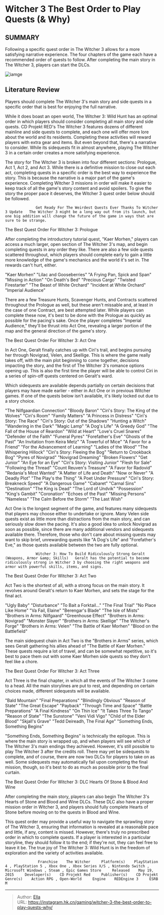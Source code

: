 # Witcher 3 The Best Order to Play Quests (&amp; Why)


## SUMMARY 



  Following a specific quest order in The Witcher 3 allows for a more satisfying narrative experience.   The four chapters of the game each have a recommended order of quests to follow.   After completing the main story in The Witcher 3, players can start the DLCs.  

![iamge](https://static1.srcdn.com/wordpress/wp-content/uploads/2022/11/Geralt-in-The-Witcher-3.jpg)

## Literature Review

Players should complete The Witcher 3&#39;s main story and side quests in a specific order that is best for enjoying the full narrative.




While it does boast an open world, The Witcher 3: Wild Hunt has an optimal order in which players should consider completing all main story and side quests. CD Projekt RED&#39;s The Witcher 3 features dozens of different mainline and side quests to complete, and each one will offer more lore about the world and its residents. Completing these activities will reward players with extra gear and items. But even beyond that, there&#39;s a narrative to consider. While its sidequests fit in almost anywhere, playing The Witcher 3 in a certain order creates a more satisfying experience.




The story for The Witcher 3 is broken into four different sections: Prologue, Act 1, Act 2, and Act 3. While there is a definitive mission to close out each act, completing quests in a specific order is the best way to experience the story. This is because the narrative is a major part of the game&#39;s experience. Completing Witcher 3 missions in order will make it easier to keep track of all the game&#39;s story content and avoid spoilers. To give the story the proper pace it deserves, the Witcher 3 quest order below should be followed.

                  Get Ready For The Weirdest Quests Ever Thanks To Witcher 3 Update   The Witcher 3 might be a long way out from its launch, but one big addition will change the future of the game in ways that are sure to be strange.   


 The Best Quest Order For Witcher 3: Prologue 
          




After completing the introductory tutorial quest, &#34;Kaer Morhen,&#34; players can access a much larger, open section of The Witcher 3&#39;s map, and begin completing quests in any order they like. There are also a few side quests scattered throughout, which players should complete early to gain a little more knowledge of the game&#39;s mechanics and the world it&#39;s set in. The rewards can&#39;t hurt, either.

  &#34;Kaer Morhen&#34;   &#34;Lilac and Gooseberries&#34;   &#34;A Frying Pan, Spick and Span&#34;   &#34;Missing in Action&#34;   &#34;On Death&#39;s Bed&#34;   &#34;Precious Cargo&#34;   &#34;Twisted Firestarter&#34;   &#34;The Beast of White Orchard&#34;   &#34;Incident at White Orchard&#34;   &#34;Imperial Audience&#34;  

There are a few Treasure Hunts, Scavenger Hunts, and Contracts scattered throughout the Prologue as well, but these aren&#39;t missable and, at least in the case of one Contract, are best attempted later. While players can complete these now, it&#39;s best to be done with the Prologue as quickly as possible for the pacing&#39;s sake. Once the player completes &#34;Imperial Audience,&#34; they&#39;ll be thrust into Act One, revealing a larger portion of the map and the general direction of the game&#39;s story.






 The Best Quest Order For Witcher 3: Act One 
          

In Act One, Geralt finally catches up with Ciri&#39;s trail, and begins pursuing her through Novigrad, Velen, and Skellige. This is where the game really takes off, with the main plot beginning to come together, decisions impacting the story, and the first of The Witcher 3&#39;s romance options opening up. This is also the first time the player will be able to control Ciri in a series of spin-off quests centered on Geralt&#39;s ward.



Which sidequests are available depends partially on certain decisions that players may have made earlier - either in Act One or in previous Witcher games. If one of the quests below isn&#39;t available, it&#39;s likely locked out due to a story choice.




  &#34;The Nilfgaardian Connection&#34;   &#34;Bloody Baron&#34;   &#34;Ciri&#39;s Story: The King of the Wolves&#34;   &#34;Ciri&#39;s Room&#34;   &#34;Family Matters&#34;   &#34;A Princess in Distress&#34;   &#34;Ciri&#39;s Story: The Race&#34;   &#34;Ciri&#39;s Story: Out of the Shadows&#34;   &#34;Hunting a Witch&#34;   &#34;Wandering in the Dark&#34;   &#34;Magic Lamp&#34;   &#34;A Dog&#39;s Life&#34;   &#34;A Greedy God&#34;   &#34;The Fall of the House of Reardon&#34;   &#34;Wild at Heart&#34;   &#34;Love&#39;s Cruel Snares&#34;   &#34;Defender of the Faith&#34;   &#34;Funeral Pyres&#34;   &#34;Forefather&#39;s Eve&#34;   &#34;Ghosts of the Past&#34;   &#34;An Invitation from Keira Metz&#34;   &#34;A Towerful of Mice&#34;   &#34;A Favor for a Friend&#34;   &#34;For the Advancement of Learning&#34;   &#34;Ladies of the Wood&#34;   &#34;The Whispering Hillock&#34;   &#34;Ciri&#39;s Story: Fleeing the Bog&#34;   &#34;Return to Crookback Bog&#34;   &#34;Pyres of Novigrad&#34;   &#34;Novigrad Dreaming&#34;   &#34;Broken Flowers&#34;   &#34;Get Junior&#34;   &#34;An Eye for an Eye&#34;   &#34;Ciri&#39;s Story: Visiting Junior&#34;   &#34;Flesh for Sale&#34;   &#34;Following the Thread&#34;   &#34;Count Reuven&#39;s Treasure&#34;   &#34;A Favor for Radovid&#34;   &#34;Redania&#39;s Most Wanted&#34;   &#34;A Matter of Life and Death&#34;   &#34;Now or Never&#34;   &#34;A Deadly Plot&#34;   &#34;The Play&#39;s the Thing&#34;   &#34;A Poet Under Pressure&#34;   &#34;Ciri&#39;s Story: Breakneck Speed&#34;   &#34;A Dangerous Game&#34;   &#34;Cabaret&#34;   &#34;Carnal Sins&#34;   &#34;Destination&#34;   &#34;The King is Dead&#34;   &#34;The Lord of Undvik&#34;   &#34;Possession&#34;   &#34;King&#39;s Gambit&#34;   &#34;Coronation&#34;   &#34;Echoes of the Past&#34;   &#34;Missing Persons&#34;   &#34;Nameless&#34;   &#34;The Calm Before the Storm&#34;   &#34;The Last Wish&#34;  




Act One is the longest segment of the game, and features many sidequests that players may choose either to undertake or ignore. Many Velen side quests exist as little more than distractions from the main story, and can seriously slow down the pacing. It&#39;s also a good idea to unlock Novigrad as soon as possible, since there are many additional vendors and sidequests available there. Therefore, those who don&#39;t care about missing quests may want to skip brief, unrewarding quests like &#34;A Dog&#39;s Life&#34; and &#34;Forefather&#39;s Eve,&#34; as those quests available between the two are fully optional.

                  Witcher 3: How To Build Ridiculously Strong Geralt (Weapons, Armor &amp; Skills)   Geralt has the potential to become ridiculously strong in Witcher 3 by choosing the right weapons and armor with powerful skills, items, and signs.   



 The Best Quest Order For Witcher 3: Act Two 
          




Act Two is the shortest of all, with a strong focus on the main story. It revolves around Geralt&#39;s return to Kaer Morhen, and sets the stage for the final act.

  &#34;Ugly Baby&#34;   &#34;Disturbance&#34;   &#34;To Bait a Forktail...&#34;   &#34;The Final Trial&#34;   &#34;No Place Like Home&#34;   &#34;Va Fail, Elaine&#34;   &#34;Berengar&#39;s Blade&#34;   &#34;The Isle of Mists&#34;   &#34;Brothers in Arms: Nilfgaard&#34;   &#34;Greenhouse Effect&#34;   &#34;Brothers in Arms: Novigrad&#34;   &#34;Monster Slayer&#34;   &#34;Brothers in Arms: Skellige&#34;   &#34;The Witcher&#39;s Forge&#34;   &#34;Brothers in Arms: Velen&#34;   &#34;The Battle of Kaer Morhen&#34;   &#34;Blood on the Battlefield&#34;  

The main sidequest chain in Act Two is the &#34;Brothers in Arms&#34; series, which sees Geralt gathering his allies ahead of &#34;The Battle of Kaer Morhen.&#34; These quests require a lot of travel, and can be somewhat repetitive, so it&#39;s best to pace them out with some Kaer Morhen side quests so they don&#39;t feel like a chore.






 The Best Quest Order For Witcher 3: Act Three 
         

 Act Three is the final chapter, in which all the events of The Witcher 3 come to a head. All the main storylines are put to rest, and depending on certain choices made, different sidequests will be available.

  &#34;Bald Mountain&#34;   &#34;Final Preparations&#34;   &#34;Blindingly Obvious&#34;   &#34;Reason of State&#34;   &#34;The Great Escape&#34;   &#34;Payback&#34;   &#34;Through Time and Space&#34;   &#34;Battle Preparations&#34;   &#34;A Final Kindness&#34;   &#34;On Thin Ice&#34;   &#34;It Takes Three To Tango&#34;   &#34;Reason of State&#34;   &#34;The Sunstone&#34;   &#34;Veni Vidi Vigo&#34;   &#34;Child of the Elder Blood&#34;   &#34;Skjall&#39;s Grave&#34;   &#34;Tedd Deireadh, The Final Age&#34;   &#34;Something Ends, Something Begins&#34;  




&#34;Something Ends, Something Begins&#34; is technically the epilogue. This is where the main story is wrapped up, and when players will see which of The Witcher 3&#39;s main endings they achieved. However, it&#39;s still possible to play The Witcher 3 after the credits roll. There may yet be sidequests to complete, and of course, there are now two DLCs for players to take on as well. Some sidequests may automatically fail upon completing the final mission, though, so it&#39;s best to do as much as possible prior to the final curtain.



 The Best Quest Order For Witcher 3: DLC 
Hearts Of Stone &amp; Blood And Wine
          

After completing the main story, players can also begin The Witcher 3&#39;s Hearts of Stone and Blood and Wine DLCs. These DLC also have a proper mission order in Witcher 3, and players should fully complete Hearts of Stone before moving on to the quests in Blood and Wine.




This quest order may provide a useful way to navigate the sprawling story of The Witcher 3, ensuring that information is revealed at a reasonable pace and little, if any, content is missed. However, there&#39;s truly no prescribed order in which to complete quests. If a player is interested in a particular storyline, they should follow it to the end; if they&#39;re not, they can feel free to leave it be. The true joy of The Witcher 3: Wild Hunt is in the freedom of exploration and the variety of activities available.

                   Franchise    The Witcher     Platform(s)    PlayStation 4 , PlayStation 5 , Xbox One , Xbox Series X/S , Nintendo Switch , Microsoft Windows , Steam , Epic Games Store     Released    May 19, 2015     Developer(s)    CD Projekt Red     Publisher(s)    CD Projekt     Genre(s)    Action RPG , Open-World     Engine    REDEngine 3     ESRB    M      

 



---

> Author: [Ella](https://instagram.hk.cn/)  
> URL: https://instagram.hk.cn/gaming/witcher-3-the-best-order-to-play-quests-why/  

